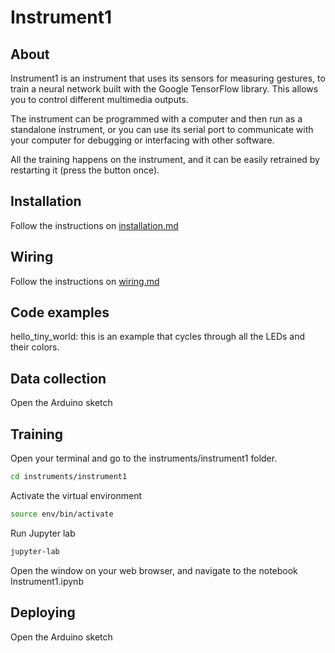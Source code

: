 # Instrument1

## About

Instrument1 is an instrument that uses its sensors for measuring gestures, to train a neural network built with the Google TensorFlow library. This allows you to control different multimedia outputs.

The instrument can be programmed with a computer and then run as a standalone instrument, or you can use its serial port to communicate with your computer for debugging or interfacing with other software.

All the training happens on the instrument, and it can be easily retrained by restarting it (press the button once).

## Installation

Follow the instructions on [installation.md](installation.md)

## Wiring

Follow the instructions on [wiring.md](wiring.md)

## Code examples

hello_tiny_world: this is an example that cycles through all the LEDs and their colors.

## Data collection

Open the Arduino sketch

## Training

Open your terminal and go to the instruments/instrument1 folder.

```bash
cd instruments/instrument1
```

Activate the virtual environment


```bash
source env/bin/activate
```

Run Jupyter lab

```bash
jupyter-lab
```

Open the window on your web browser, and navigate to the notebook Instrument1.ipynb



## Deploying

Open the Arduino sketch
